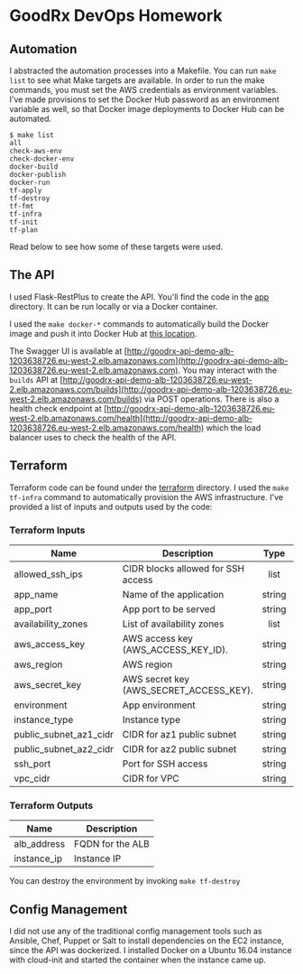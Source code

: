 # GoodRx DevOps Homework


## Automation

I abstracted the automation processes into a Makefile. You can run `make list` to see what Make targets are available. In order to run the make commands, you must set the AWS credentials as environment variables. I've made provisions to set the Docker Hub password as an environment variable as well, so that Docker image deployments to Docker Hub can be automated.

```shell
$ make list
all
check-aws-env
check-docker-env
docker-build
docker-publish
docker-run
tf-apply
tf-destroy
tf-fmt
tf-infra
tf-init
tf-plan
```

Read below to see how some of these targets were used.

## The API

I used Flask-RestPlus to create the API. You'll find the code in the [app](app) directory. It can be run locally or via a Docker container.

I used the `make docker-*` commands to automatically build the Docker image and push it into Docker Hub at [this location](https://hub.docker.com/r/dinakar29/goodrx-api).


The Swagger UI is available at [http://goodrx-api-demo-alb-1203638726.eu-west-2.elb.amazonaws.com](http://goodrx-api-demo-alb-1203638726.eu-west-2.elb.amazonaws.com). You may interact with the `builds` API at [http://goodrx-api-demo-alb-1203638726.eu-west-2.elb.amazonaws.com/builds](http://goodrx-api-demo-alb-1203638726.eu-west-2.elb.amazonaws.com/builds) via POST operations. There is also a health check endpoint at [http://goodrx-api-demo-alb-1203638726.eu-west-2.elb.amazonaws.com/health](http://goodrx-api-demo-alb-1203638726.eu-west-2.elb.amazonaws.com/health) which the load balancer uses to check the health of the API.

## Terraform

Terraform code can be found under the [terraform](terraform) directory. I used the `make tf-infra` command to automatically provision the AWS infrastructure. I've provided a list of inputs and outputs used by the code:

### Terraform Inputs

| Name | Description | Type | Default | Required |
|------|-------------|:----:|:-----:|:-----:|
| allowed\_ssh\_ips | CIDR blocks allowed for SSH access | list | `<list>` | no |
| app\_name | Name of the application | string | `"goodrx-api"` | no |
| app\_port | App port to be served | string | `"80"` | no |
| availability\_zones | List of availability zones | list | `<list>` | no |
| aws\_access\_key | AWS access key (AWS_ACCESS_KEY_ID). | string | `""` | no |
| aws\_region | AWS region | string | `"eu-west-2"` | no |
| aws\_secret\_key | AWS secret key (AWS_SECRET_ACCESS_KEY). | string | `""` | no |
| environment | App environment | string | `"demo"` | no |
| instance\_type | Instance type | string | `"t2.micro"` | no |
| public\_subnet\_az1\_cidr | CIDR for az1 public subnet | string | `"10.0.20.0/24"` | no |
| public\_subnet\_az2\_cidr | CIDR for az2 public subnet | string | `"10.0.21.0/24"` | no |
| ssh\_port | Port for SSH access | string | `"22"` | no |
| vpc\_cidr | CIDR for VPC | string | `"10.0.0.0/16"` | no |

### Terraform Outputs

| Name | Description |
|------|-------------|
| alb\_address | FQDN for the ALB |
| instance\_ip | Instance IP |

You can destroy the environment by invoking `make tf-destroy`

## Config Management

I did not use any of the traditional config management tools such as Ansible, Chef, Puppet or Salt to install dependencies on the EC2 instance, since the API was dockerized. I installed Docker on a Ubuntu 16.04 instance with cloud-init and started the container when the instance came up.
